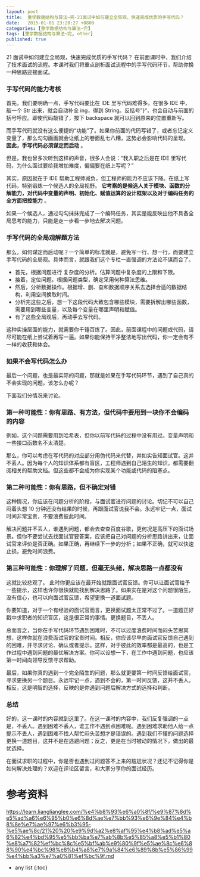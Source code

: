 ```yaml
---
layout: post
title:  重学数据结构与算法~完-21面试中如何建立全局观，快速完成优质的手写代码？
date:   2015-01-01 23:20:27 +0800
categories: [重学数据结构与算法~完]
tags: [重学数据结构与算法~完, other]
published: true
---
```




21 面试中如何建立全局观，快速完成优质的手写代码？
在前面课时中，我们介绍了技术面试的流程。本课时我们将重点剖析面试流程中的手写代码环节，帮助你换一种思路迎接面试。

### 手写代码的能力考核

首先，我们要明确一点，手写代码要比在 IDE 里写代码难得多。在很多 IDE 中，敲一个 Str 出来，就会自动补全 ing，得到 String。反括号”}“，也会自动与前面的括号呼应。即使代码敲错了，按下 backspace 就可以回到原来的位置重新写。

而手写代码就没有这么便捷的“功能”了。如果你前面的代码写错了，或者忘记定义变量了，那么勾勾画画就会让纸上的卷面乱七八糟，这势必会影响代码的呈现。 **因此，手写代码必须谋定而后动** 。

但是，我也曾多次听到这样的声音，很多人会说：“我入职之后是在 IDE 里写代码，为什么面试要给我增加难度，偏偏要在纸上写呢？”

其实，原因就在于 IDE 帮助工程师减负，但工程师的能力不应该下降。在纸上写代码，特别锻炼一个候选人的全局视野。 **它考察的是候选人关于模块、函数的分解能力，对代码中变量的声明、初始化、赋值运算的设计框架以及对于编码任务的全方面把控能力** 。

如果一个候选人，通过勾勾抹抹完成了一个编码任务，其实是能反映出他不具备全局思考的能力，只能是走一步看一步地去解决问题。

### 手写代码的全局观解题方法

那么，如何谋定而后动呢？一个简单的标准就是，避免写一行、想一行，而要建立手写代码的全局观。具体而言，就跟我们这个专栏一直强调的方法论不谋而合了。

* 首先，根据问题进行 复杂度的分析。估算问题中复杂度的上限和下限。
* 接着，定位问题。根据问题类型，确定采用何种算法思维。
* 然后，分析数据操作。根据增、删、查和数据顺序关系去选择合适的数据结构，利用空间换取时间。
* 分析完这些之后，想一下这段代码大致包含哪些模块，需要拆解出哪些函数，需要用到哪些变量，以及每个变量在哪里声明和赋值。
* 有了这些全局观后，再动手去写代码。

这种实操层面的能力，就需要你千锤百炼了。因此，前面课程中的问题或代码，请尽可能在纸上尝试着再写一遍。如果你能保持干净整洁地写出代码，你一定会有不一样的收获和体会。

### 如果不会写代码怎么办

最后一个问题，也是最实际的问题，那就是如果在手写代码环节，遇到了自己真的不会实现的问题，该怎么办呢？

下面我们分情况来讨论。

### 第一种可能性：你有思路、有方法，但代码中要用到一块你不会编码的内容

例如，这个问题需要用到哈希表，但你以前写代码的过程中没有用过。变量声明和一些接口函数名不太清楚。

那么，你可以考虑在写代码的对应部分用伪代码来代替，并如实告知面试官。这并不丢人。因为每个人的知识体系都有盲区，工程师遇到自己陌生的知识，都需要翻阅相关的帮助文档。但这些都不会成为你实现某个功能或代码的阻塞点。

### 第二种可能性：你有思路，但不确定对错

这种情况，你应该在问题分析的阶段，与面试官进行问题的讨论。切记不可以自己闷着头想 10 分钟还没有结果的时候，再跟面试官说我不会。永远牢记一点，面试时间非常宝贵，不要浪费彼此时间。

解决问题并不丢人，谁遇到问题，都会去查查百度谷歌，更何况是高压下的面试场景。但你不要尝试去找面试官要答案，应该把自己对问题的分析思路讲出来，让面试官来评价是否正确。如果正确，再继续下一步的分析；如果不正确，就可以快速止损，避免时间浪费。

### 第三种可能性：你理解了问题，但毫无头绪，解决思路一点都没有

这就比较悲观了。 此时你更应该在最开始就跟面试官反馈。你可以让面试官给予一些提示，这样也许你很快就能找到解决思路了。如果实在是对这个问题很陌生，没有信心，也可以向面试官反馈，希望更换一道面试题。

你要知道，对于一个有经验的面试官而言，更换面试题太正常不过了。一道题正好戳中求职者的知识盲区，这是很正常的事情。更换题目，不丢人。

总而言之，当你在手写代码环节遇到困难时，不可以过度浪费时间而闷头苦思冥想，这样你就在浪费面试官的宝贵时间。相反，你应该尽早向面试官反馈自己遇到的困难，并寻求讨论、确认或者提示。这样，对于彼此的效率都是最高的，也是工作过程中遇到问题的最优解决方案。你可以设想一下，在工作中遇到问题，也应该第一时间向领导反馈寻求帮助。

最后，如果你真的遇到一个完全陌生的问题，那么就更要第一时间反馈给面试官，寻求更换另一个题目。永远牢记一点，遇到不会的，第一时间反馈，这并不丢人。相反，这是明智的选择，反映的是你遇到问题后解决方式的选择和判断。

### 总结

好的，这一课时的内容就到这里了。在这一课时的内容中，我们反复强调的一点是，不丢人。遇到困难不丢人，谁工作不遇到点困难呢。遇到困难求助他人给一点提示不丢人，遇到困难不找人帮忙闷头苦想才是错误的。遇到我们不懂的问题选择更换一道题目，这并不是在逃避问题；反之，更是在当时被动的情况下，做出的最优选择。

在面试求职的过程中，你是否也遇到过问题答不上来的尴尬状况？还记不记得你是如何解决处理的？欢迎在评论区留言，和大家分享你的面试经历。




# 参考资料

https://learn.lianglianglee.com/%e4%b8%93%e6%a0%8f/%e9%87%8d%e5%ad%a6%e6%95%b0%e6%8d%ae%e7%bb%93%e6%9e%84%e4%b8%8e%e7%ae%97%e6%b3%95-%e5%ae%8c/21%20%20%e9%9d%a2%e8%af%95%e4%b8%ad%e5%a6%82%e4%bd%95%e5%bb%ba%e7%ab%8b%e5%85%a8%e5%b1%80%e8%a7%82%ef%bc%8c%e5%bf%ab%e9%80%9f%e5%ae%8c%e6%88%90%e4%bc%98%e8%b4%a8%e7%9a%84%e6%89%8b%e5%86%99%e4%bb%a3%e7%a0%81%ef%bc%9f.md

* any list
{:toc}
